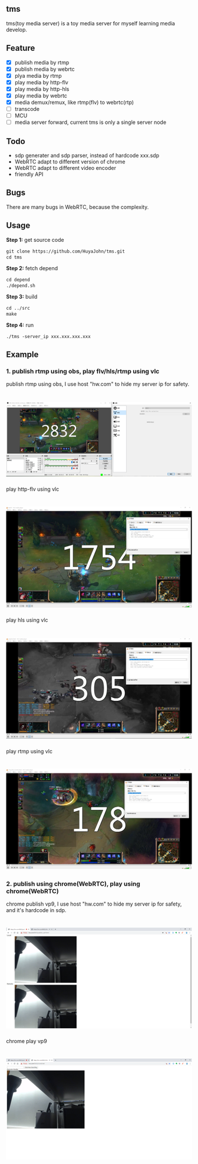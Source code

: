 ## tms

tms(toy media server) is a toy media server for myself learning media develop.

## Feature
- [x] publish media by rtmp
- [x] publish media by webrtc
- [x] plya media by rtmp
- [x] play media by http-flv
- [x] play media by http-hls
- [x] play media by webrtc
- [x] media demux/remux, like rtmp(flv) to webrtc(rtp)
- [ ] transcode
- [ ] MCU
- [ ] media server forward, current tms is only a single server node

## Todo
- sdp generater and sdp parser, instead of hardcode xxx.sdp
- WebRTC adapt to different version of chrome
- WebRTC adapt to different video encoder
- friendly API

## Bugs
There are many bugs in WebRTC, because the complexity.

## Usage

**Step 1:** get source code
```
git clone https://github.com/HuyaJohn/tms.git
cd tms
```

**Step 2:** fetch depend
```
cd depend
./depend.sh
```

**Step 3:** build
```
cd ../src
make
```
**Step 4:** run
```
./tms -server_ip xxx.xxx.xxx.xxx
```

## Example

### 1. publish rtmp using obs, play flv/hls/rtmp using vlc

publish rtmp using obs, I use host "hw.com" to hide my server ip for safety.
# ![obs_publish_rtmp](docs/images/obs_publish_rtmp.png)

play http-flv using vlc
# ![vlc_play_flv](docs/images/vlc_play_flv.png)

play hls using vlc
# ![vlc_play_hls](docs/images/vlc_play_hls.png)

play rtmp using vlc
# ![vlc_play_rtmp](docs/images/vlc_play_rtmp.png)

### 2. publish using chrome(WebRTC), play using chrome(WebRTC)
chrome publish vp9, I use host "hw.com" to hide my server ip for safety, and it's hardcode in sdp.
# ![webrtc_publish_vp9](docs/images/webrtc_publish_vp9.png)

chrome play vp9
# ![webrtc_play_vp9](docs/images/webrtc_play_vp9.png)
